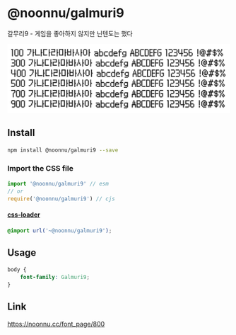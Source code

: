 # @noonnu/galmuri9

갈무리9 - 게임을 좋아하지 않지만 닌텐도는 했다

![example](./example.png)

## Install

```bash
npm install @noonnu/galmuri9 --save
```

### Import the CSS file

```js
import '@noonnu/galmuri9' // esm
// or
require('@noonnu/galmuri9') // cjs
```

#### [css-loader](https://github.com/webpack-contrib/css-loader)

```css
@import url('~@noonnu/galmuri9');
```

## Usage

```css
body {
    font-family: Galmuri9;
}
```

## Link

https://noonnu.cc/font_page/800
